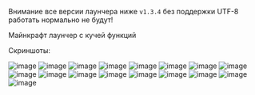 Внимание все версии лаунчера ниже `v1.3.4` без поддержки UTF-8 работать нормально не будут!


Майнкрафт лаунчер с кучей функций

Скриншоты:

![image](https://github.com/user-attachments/assets/82eb3db7-b732-439b-b221-bb98ea9947ed)
![image](https://github.com/user-attachments/assets/9c1ee050-ba57-4c3b-b377-dacc9c58c6e9)
![image](https://github.com/user-attachments/assets/b1a0f947-9d16-4d04-b48a-a6ac60c32cb5)
![image](https://github.com/user-attachments/assets/3b51361c-d1d0-43fc-aac0-14e113a9a4d3)
![image](https://github.com/user-attachments/assets/fb7dbb77-f277-4416-8156-8aeb79937a41)
![image](https://github.com/user-attachments/assets/b135560e-e2b6-4892-8e83-203efba517b3)
![image](https://github.com/user-attachments/assets/b715cf4d-6eff-4d97-a958-30df0cc947b6)
![image](https://github.com/user-attachments/assets/d734c287-5737-4e1f-a905-ced02fa82328)
![image](https://github.com/user-attachments/assets/61c45c06-30c3-4388-9203-bf88a3c3b63c)
![image](https://github.com/user-attachments/assets/ac2fcbd8-4685-406d-b581-1689bb17f7e2)
![image](https://github.com/user-attachments/assets/c01ea7f2-40f4-4edf-9ed0-5c9aacb6bf6f)
![image](https://github.com/user-attachments/assets/cbfac8e5-36b9-42d3-8a57-f87831ad6049)
![image](https://github.com/user-attachments/assets/e283aa85-66c9-4595-8601-40c614460736)
![image](https://github.com/user-attachments/assets/d50a4091-97ba-4f9b-8fa2-436ed9ee160d)
![image](https://github.com/user-attachments/assets/8538d1fa-fa04-49ba-ac87-d667ab7a0608)
![image](https://github.com/user-attachments/assets/abc41031-321d-491e-9901-d15449751e1c)
![image](https://github.com/user-attachments/assets/f96a4178-e1e4-49fd-b8f5-48cbb0725520)
